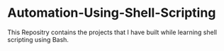 # Automation-Using-Shell-Scripting
 This Repositry contains the projects that I have built while learning shell scripting using Bash.
